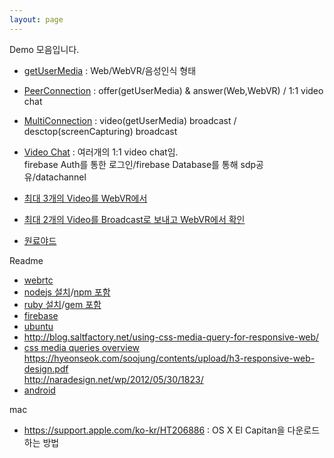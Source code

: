 ```yaml
---
layout: page
---
```


Demo 모음입니다.  

* [getUserMedia](https://jinfromkorea.github.io/hello-world/src/getusermedia/ "getUserMedia") : Web/WebVR/음성인식 형태 

* [PeerConnection](https://jinfromkorea.github.io/hello-world/src/peerconnection/ "PeerConnection") : offer(getUserMedia) & answer(Web,WebVR) / 1:1 video chat  

* [MultiConnection](https://jinfromkorea.github.io/hello-world/src/multiconnection/ "MultiConnection") : video(getUserMedia) broadcast / desctop(screenCapturing) broadcast

* [Video Chat](/demo "WebRTC(video call) with firebase")  :  여러개의 1:1 video chat임.  
firebase Auth를 통한 로그인/firebase Database를 통해 sdp공유/datachannel

* [최대 3개의 Video를 WebVR에서](https://jinfromkorea.github.io/hello-world/src/webvr-peerconnection "WebVR")  
* [최대 2개의 Video를 Broadcast로 보내고 WebVR에서 확인](https://jinfromkorea.github.io/hello-world/src/webvr-multiconnection "WebVR")  
* [원료야드](/demo/vr_yard.html "원료야드")

Readme  
* [webrtc](/readme/webrtc.html)
* [nodejs 설치](/readme/nodejs.html#nodejs)/[npm 포함](/readme/nodejs.html#npm)
* [ruby 설치](/readme/ruby.html#ruby)/[gem 포함](/readme/ruby.html)
* [firebase](/readme/firebase.html)
* [ubuntu](/readme/ubuntu.html)
* http://blog.saltfactory.net/using-css-media-query-for-responsive-web/
* [css media queries overview](http://cssmediaqueries.com/overview.html)  
  https://hyeonseok.com/soojung/contents/upload/h3-responsive-web-design.pdf  
  http://naradesign.net/wp/2012/05/30/1823/  
* [android](/readme/electec_launcher.html)

mac 
* https://support.apple.com/ko-kr/HT206886 : OS X El Capitan을 다운로드하는 방법  